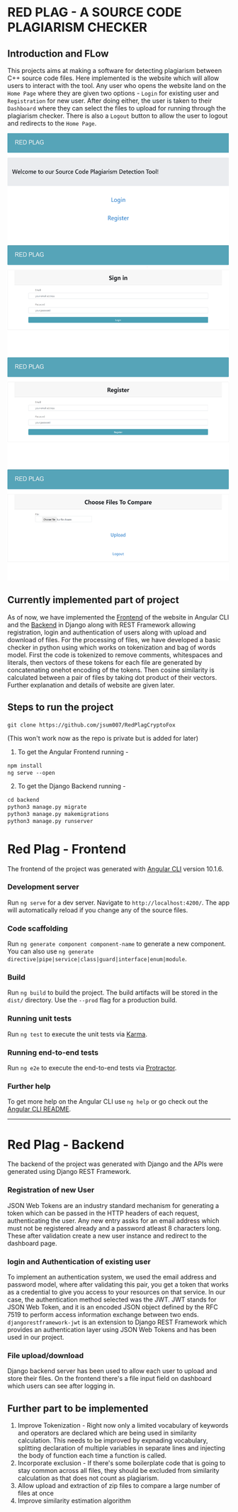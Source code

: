 # RED PLAG - A SOURCE CODE PLAGIARISM CHECKER

## Introduction and FLow

This projects aims at making a software for detecting plagiarism between C++ source code files. Here implemented is the website which will allow users to interact with the tool. Any user who opens the website land on the `Home Page` where they are given two options - `Login` for existing user and `Registration` for new user. After doing either, the user is taken to their `Dashboard` where they can select the files to upload for running through the plagiarism checker. There is also a `Logout` button to allow the user to logout and redirects to the `Home Page`. 

<p slign="center">
<img src="https://github.com/jsum007/RedPlagCryptoFox/blob/final/screenshots/home.png" width="500" height="250"/>  
<img src="https://github.com/jsum007/RedPlagCryptoFox/blob/final/screenshots/login.png" width="500" height="250"/>   
<img src="https://github.com/jsum007/RedPlagCryptoFox/blob/final/screenshots/register.png" width="500" height="250"/>
<img src="https://github.com/jsum007/RedPlagCryptoFox/blob/final/screenshots/dashboard.png" width="500" height="250"/>
 </p>

## Currently implemented part of project 

As of now, we have implemented the [Frontend](#front) of the website in Angular CLI and the [Backend](#back) in Django along with REST Framework allowing registration, login and authentication of users along with upload and download of files. For the processing of files, we have developed a basic checker in python using which works on tokenization and bag of words model. First the code is tokenized to remove comments, whitespaces and literals, then vectors of these tokens for each file are generated by concatenating onehot encoding of the tokens. Then cosine similarity is calculated between a pair of files by taking dot product of their vectors. Further explanation and details of website are given later.

## Steps to run the project 

`git clone https://github.com/jsum007/RedPlagCryptoFox`

(This won't work now as the repo is private but is added for later)

1. To get the Angular Frontend running - <br>
```
npm install
ng serve --open
````

2. To get the Django Backend running - <br>
```
cd backend
python3 manage.py migrate
python3 manage.py makemigrations
python3 manage.py runserver
```

# Red Plag - Frontend <a name="front"></a>

The frontend of the project was generated with [Angular CLI](https://github.com/angular/angular-cli) version 10.1.6.

### Development server

Run `ng serve` for a dev server. Navigate to `http://localhost:4200/`. The app will automatically reload if you change any of the source files.

### Code scaffolding

Run `ng generate component component-name` to generate a new component. You can also use `ng generate directive|pipe|service|class|guard|interface|enum|module`.

### Build

Run `ng build` to build the project. The build artifacts will be stored in the `dist/` directory. Use the `--prod` flag for a production build.

### Running unit tests

Run `ng test` to execute the unit tests via [Karma](https://karma-runner.github.io).

### Running end-to-end tests

Run `ng e2e` to execute the end-to-end tests via [Protractor](http://www.protractortest.org/).

### Further help

To get more help on the Angular CLI use `ng help` or go check out the [Angular CLI README](https://github.com/angular/angular-cli/blob/master/README.md).

****** 

# Red Plag - Backend

The backend of the project was generated with Django and the APIs were generated using Django REST Framework. 

### Registration of new User

JSON Web Tokens are an industry standard mechanism for generating a token which can be passed in the HTTP headers of each request, authenticating the user. Any new entry assks for an email address which must not be registered already and a password atleast 8 characters long. These after validation create a new user instance and redirect to the dashboard page.


### login and Authentication of existing user

To implement an authentication system, we used the email address and password model, where after validating this pair, you get a token that works as a credential to give you access to your resources on that service. In our case, the authentication method selected was the JWT. JWT stands for JSON Web Token, and it is an encoded JSON object defined by the RFC 7519 to perform access information exchange between two ends. `djangorestframework-jwt` is an extension to Django REST Framework which provides an authentication layer using JSON Web Tokens and has been used in our project.

### File upload/download

Django backend server has been used to allow each user to upload and store their files. On the frontend there's a file input field on dashboard which users can see after logging in.

## Further part to be implemented

1. Improve Tokenization - Right now only a limited vocabulary of keywords and operators are declared which are being used in similarity calculation. This needs to be improved by 
expnading vocabulary, splitting declaration of multiple variables in separate lines and injecting the body of function each time a function is called. 
2. Incorporate exclusion - If there's some boilerplate code that is going to stay common across all files, they should be excluded from similarity calculation as that does not count as plagiarism.
3. Allow upload and extraction of zip files to compare a large number of files at once
4. Improve similarity estimation algorithm
